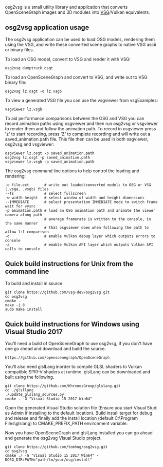 osg2vsg is a small utility library and application that converts OpenSceneGraph images and 3D modules into [VSG](https://github.com/vsg-dev/VulkanSceneGraphPrototype)/Vulkan equivalents.

## osg2vsg application usage

The osg2vsg application can be used to load OSG models, rendering them using the VSG, and write these converted scene graphs to native VSG ascii or binary files.

To load an OSG model, convert to VSG and render it with VSG:

	osg2vsg dumptruck.osgt

To load an OpenSceneGraph and convert to VSG, and write out to VSG binary file:

	osg2vsg lz.osgt -o lz.vsgb

To view a generated VSG file you can use the vsgviewer from vsgExamples:

	vsgviewer lz.vsgb

To aid performance comparisons between the OSG and VSG you can record animation paths using osgviewer and then run osg2vsg or vsgviewer to render them and follow the animation path.  To record in osgviewer press 'z' to start recording, press 'Z' to complete recording and will write out a saved_animation.path file.  This file then can be used in both osgviewer, osg2vsg and vsgviewer:

	osgviewer lz.osgt -p saved_animation.path
	osg2vsg lz.osgt -p saved_animation.path
	vsgviewer lz.vsgb -p saved_animation.path

The osg2vsg command line options to help control the loading and rendering:

    -o file.ext       # write out loaded/converted models to OSG or VSG (.vsga, .vsgb) files
	--fs              # select fullscreen
	-w width height   # select window of width and height dimensions
	--IMMEDIATE       # select presentation IMMEDIATE mode to switch frame wait for vysnc
    -p animation.path # load an OSG animation path and animate the viewer camera along path
                      # average framerate is written to the console, in the same manner
                      # that osgviewer does when following the path to allow 1:1 comparison
    -d 				  # enable Vulkan debug layer which outputs errors to console
    -a 				  # enable Vulkan API layer which outputs Vulkan API calls to console

## Quick build instructions for Unix from the command line

To build and install in source

    git clone https://github.com/vsg-dev/osg2vsg.git
    cd osg2vsg
    cmake .
    make -j 8
    sudo make install


## Quick build instructions for Windows using Visual Studio 2017

You'll need a build of OpenSceneGraph to use osg2vsg, if you don't have one go ahead and download and build the source.

    https://github.com/openscenegraph/OpenSceneGraph

You'll also need glslLang inorder to compile GLSL shaders to Vulkan compatible SPIR-V shaders at runtime. glslLang can be downloaded and built using the following.

    git clone https://github.com/KhronosGroup/glslang.git
    cd ./glsllang
    ./update_glslang_sources.py
    cmake . -G "Visual Studio 15 2017 Win64"
    
Open the generated Visual Studio solution file (Ensure you start Visual Studi as Admin if installing to the default location). Build install target for debug and release and finally add the install location (default C:\Program Files\glslang) to CMAKE_PREFIX_PATH environment variable.

Now you have OpenSceneGraph and glslLang installed you can go ahead and generate the osg2vsg Visual Studio project.

    git clone https://github.com/tomhog/osg2vsg.git
    cd osg2vsg
    cmake ./ -G "Visual Studio 15 2017 Win64" -DOSG_DIR:PATH="path/to/your/osg/install"
